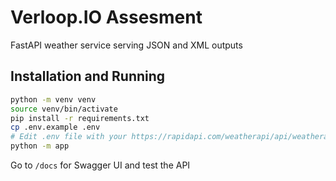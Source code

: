 # Verloop.IO Assesment

FastAPI weather service serving JSON and XML outputs

## Installation and Running

```bash
python -m venv venv
source venv/bin/activate
pip install -r requirements.txt
cp .env.example .env
# Edit .env file with your https://rapidapi.com/weatherapi/api/weatherapi-com API key
python -m app
```

Go to `/docs` for Swagger UI and test the API
